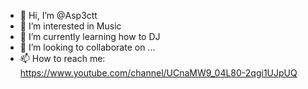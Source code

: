 - 👋 Hi, I’m @Asp3ctt
- 👀 I’m interested in Music
- 🌱 I’m currently learning how to DJ
- 💞️ I’m looking to collaborate on ...
- 📫 How to reach me: https://www.youtube.com/channel/UCnaMW9_04L80-2qgi1UJpUQ

<!---
Asp3ctt/Asp3ctt is a ✨ special ✨ repository because its `README.md` (this file) appears on your GitHub profile.
You can click the Preview link to take a look at your changes.
--->

